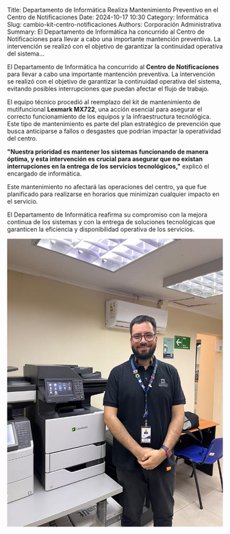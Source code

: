 Title: Departamento de Informática Realiza Mantenimiento Preventivo en el Centro de Notificaciones
Date: 2024-10-17 10:30
Category: Informática
Slug: cambio-kit-centro-notificaciones
Authors: Corporación Administrativa
Summary: El Departamento de Informática ha concurrido al Centro de Notificaciones para llevar a cabo una importante mantención preventiva. La intervención se realizó con el objetivo de garantizar la continuidad operativa del sistema...

El Departamento de Informática ha concurrido al **Centro de Notificaciones** para llevar a cabo una importante mantención preventiva. La intervención se realizó con el objetivo de garantizar la continuidad operativa del sistema, evitando posibles interrupciones que puedan afectar el flujo de trabajo.

El equipo técnico procedió al reemplazo del kit de mantenimiento de mutifuncional **Lexmark MX722**, una acción esencial para asegurar el correcto funcionamiento de los equipos y la infraestructura tecnológica. Este tipo de mantenimiento es parte del plan estratégico de prevención que busca anticiparse a fallos o desgastes que podrían impactar la operatividad del centro.

**"Nuestra prioridad es mantener los sistemas funcionando de manera óptima, y esta intervención es crucial para asegurar que no existan interrupciones en la entrega de los servicios tecnológicos,"** explicó el encargado de informática.

Este mantenimiento no afectará las operaciones del centro, ya que fue planificado para realizarse en horarios que minimizan cualquier impacto en el servicio.

El Departamento de Informática reafirma su compromiso con la mejora continua de los sistemas y con la entrega de soluciones tecnológicas que garanticen la eficiencia y disponibilidad operativa de los servicios.

![Foto-mantenimiento](images/Pic-4.jpeg)
